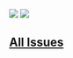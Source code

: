<picture>
  <source
    srcset="https://github-readme-stats.vercel.app/api?username=jill64&show_icons=true&theme=dark&hide_border=true"
    media="(prefers-color-scheme: dark)"
  />
  <source
    srcset="https://github-readme-stats.vercel.app/api?username=jill64&show_icons=true&theme=default&hide_border=true"
    media="(prefers-color-scheme: light), (prefers-color-scheme: no-preference)"
  />
  <img src="https://github-readme-stats.vercel.app/api?username=jill64&show_icons=true" />
</picture>

<picture>
  <source
    srcset="https://github-readme-stats.vercel.app/api/top-langs?username=jill64&show_icons=true&layout=compact&theme=dark&hide_border=true"
    media="(prefers-color-scheme: dark)"
  />
  <source
    srcset="https://github-readme-stats.vercel.app/api/top-langs?username=jill64&show_icons=true&layout=compact&theme=default&hide_border=true"
    media="(prefers-color-scheme: light), (prefers-color-scheme: no-preference)"
  />
  <img src="https://github-readme-stats.vercel.app/api/top-langs?username=jill64&show_icons=true" />
</picture>

## [All Issues](https://github.com/issues?q=is%3Aopen+owner%3Ajill64+archived%3Afalse+NOT+%22Dependency+Dashboard%22+sort%3Aupdated-desc)
